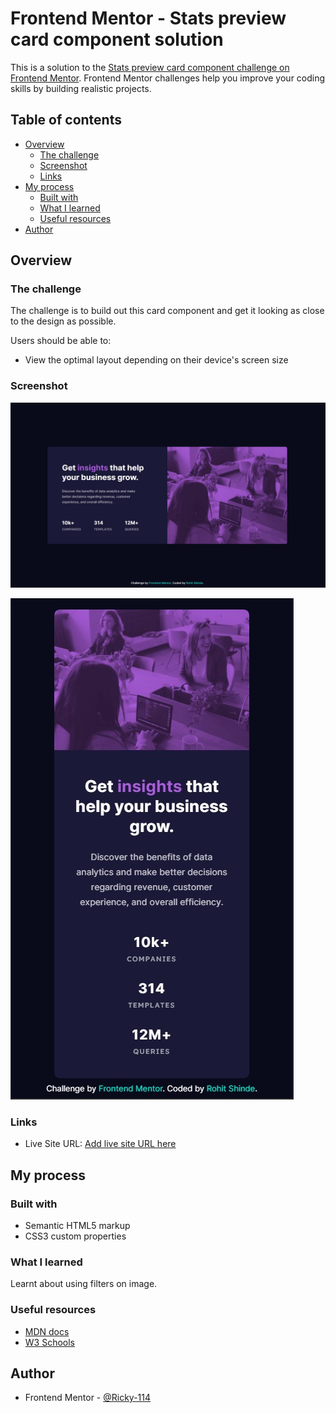 # Frontend Mentor - Stats preview card component solution

This is a solution to the [Stats preview card component challenge on Frontend Mentor](https://www.frontendmentor.io/challenges/stats-preview-card-component-8JqbgoU62). Frontend Mentor challenges help you improve your coding skills by building realistic projects. 

## Table of contents

- [Overview](#overview)
  - [The challenge](#the-challenge)
  - [Screenshot](#screenshot)
  - [Links](#links)
- [My process](#my-process)
  - [Built with](#built-with)
  - [What I learned](#what-i-learned)
  - [Useful resources](#useful-resources)
- [Author](#author)


## Overview


### The challenge

The challenge is to build out this card component and get it looking as close to the design as possible.

Users should be able to:

- View the optimal layout depending on their device's screen size

### Screenshot

![Desktop Design](screenshot-desktop.jpg)

![Mobile Design](screenshot-mobile.jpg)


### Links

- Live Site URL: [Add live site URL here](https://rohit-114.github.io/stats-preview-card/)

## My process

### Built with

- Semantic HTML5 markup
- CSS3 custom properties


### What I learned

Learnt about using filters on image.


### Useful resources

- [MDN docs](https://developer.mozilla.org)
- [W3 Schools](https://www.w3schools.com)

## Author

- Frontend Mentor - [@Ricky-114](https://www.frontendmentor.io/profile/Ricky-114)

